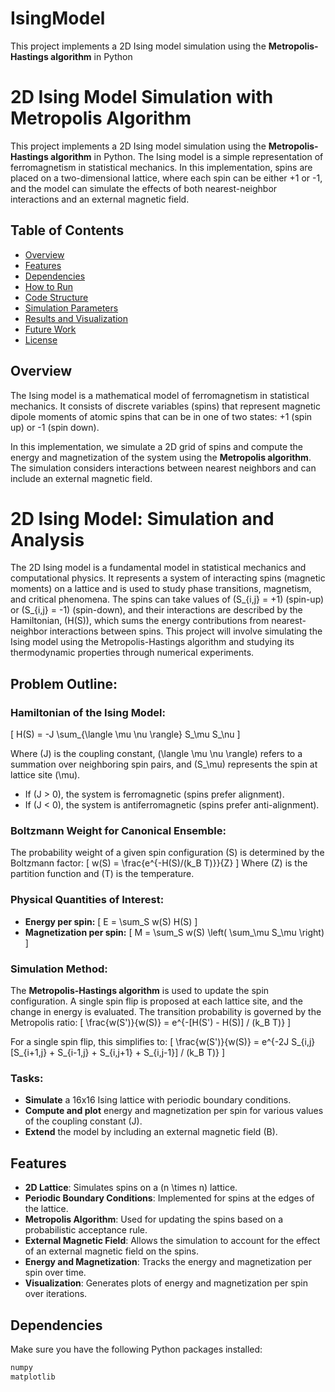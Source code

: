 # IsingModel
This project implements a 2D Ising model simulation using the **Metropolis-Hastings algorithm** in Python
# 2D Ising Model Simulation with Metropolis Algorithm

This project implements a 2D Ising model simulation using the **Metropolis-Hastings algorithm** in Python. The Ising model is a simple representation of ferromagnetism in statistical mechanics. In this implementation, spins are placed on a two-dimensional lattice, where each spin can be either +1 or -1, and the model can simulate the effects of both nearest-neighbor interactions and an external magnetic field.

## Table of Contents

- [Overview](#overview)
- [Features](#features)
- [Dependencies](#dependencies)
- [How to Run](#how-to-run)
- [Code Structure](#code-structure)
- [Simulation Parameters](#simulation-parameters)
- [Results and Visualization](#results-and-visualization)
- [Future Work](#future-work)
- [License](#license)

## Overview

The Ising model is a mathematical model of ferromagnetism in statistical mechanics. It consists of discrete variables (spins) that represent magnetic dipole moments of atomic spins that can be in one of two states: +1 (spin up) or -1 (spin down). 

In this implementation, we simulate a 2D grid of spins and compute the energy and magnetization of the system using the **Metropolis algorithm**. The simulation considers interactions between nearest neighbors and can include an external magnetic field.

# 2D Ising Model: Simulation and Analysis

The 2D Ising model is a fundamental model in statistical mechanics and computational physics. It represents a system of interacting spins (magnetic moments) on a lattice and is used to study phase transitions, magnetism, and critical phenomena. The spins can take values of \(S_{i,j} = +1\) (spin-up) or \(S_{i,j} = -1\) (spin-down), and their interactions are described by the Hamiltonian, \(H(S)\), which sums the energy contributions from nearest-neighbor interactions between spins. This project will involve simulating the Ising model using the Metropolis-Hastings algorithm and studying its thermodynamic properties through numerical experiments.

## Problem Outline:

### Hamiltonian of the Ising Model:
\[
H(S) = -J \sum_{\langle \mu \nu \rangle} S_\mu S_\nu
\]

Where \(J\) is the coupling constant, \(\langle \mu \nu \rangle\) refers to a summation over neighboring spin pairs, and \(S_\mu\) represents the spin at lattice site \(\mu\).
- If \(J > 0\), the system is ferromagnetic (spins prefer alignment).
- If \(J < 0\), the system is antiferromagnetic (spins prefer anti-alignment).

### Boltzmann Weight for Canonical Ensemble:
The probability weight of a given spin configuration \(S\) is determined by the Boltzmann factor:
\[
w(S) = \frac{e^{-H(S)/(k_B T)}}{Z}
\]
Where \(Z\) is the partition function and \(T\) is the temperature.

### Physical Quantities of Interest:
- **Energy per spin:**
\[
E = \sum_S w(S) H(S)
\]
- **Magnetization per spin:**
\[
M = \sum_S w(S) \left( \sum_\mu S_\mu \right)
\]

### Simulation Method:
The **Metropolis-Hastings algorithm** is used to update the spin configuration. A single spin flip is proposed at each lattice site, and the change in energy is evaluated. The transition probability is governed by the Metropolis ratio:
\[
\frac{w(S')}{w(S)} = e^{-[H(S') - H(S)] / (k_B T)}
\]

For a single spin flip, this simplifies to:
\[
\frac{w(S')}{w(S)} = e^{-2J S_{i,j} [S_{i+1,j} + S_{i-1,j} + S_{i,j+1} + S_{i,j-1}] / (k_B T)}
\]

### Tasks:
- **Simulate** a 16x16 Ising lattice with periodic boundary conditions.
- **Compute and plot** energy and magnetization per spin for various values of the coupling constant \(J\).
- **Extend** the model by including an external magnetic field \(B\).


## Features

- **2D Lattice**: Simulates spins on a \(n \times n\) lattice.
- **Periodic Boundary Conditions**: Implemented for spins at the edges of the lattice.
- **Metropolis Algorithm**: Used for updating the spins based on a probabilistic acceptance rule.
- **External Magnetic Field**: Allows the simulation to account for the effect of an external magnetic field on the spins.
- **Energy and Magnetization**: Tracks the energy and magnetization per spin over time.
- **Visualization**: Generates plots of energy and magnetization per spin over iterations.

## Dependencies

Make sure you have the following Python packages installed:

```bash
numpy
matplotlib
